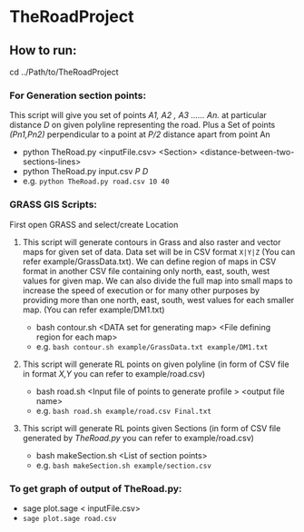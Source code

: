 # TheRoadProject

## How to run: 

cd ../Path/to/TheRoadProject

### For Generation section points: 
This script will give you set of points *A1, A2 , A3 ...... An.* at particular distance *D* on given polyline representing the road. Plus a Set of points *(Pn1,Pn2)* perpendicular to a point at *P/2* distance apart from point An
* python TheRoad.py \<inputFile.csv> \<Section> \<distance-between-two-sections-lines>
* python  TheRoad.py input.csv *P* *D*
* e.g. 
    `python TheRoad.py road.csv 10 40`
    
### GRASS GIS Scripts:
First open GRASS and select/create Location

1. This script will generate contours in Grass and also raster and vector maps
for given set of data. Data set will be in CSV format `X|Y|Z` (You can refer
example/GrassData.txt). We can define region of maps in CSV format in another
CSV file containing only north, east, south, west values for given map. We can
also divide the full map into small maps to increase the speed of execution or
for many other purposes by providing more than one north, east, south, west
values for each smaller map.  (You can refer example/DM1.txt)
    * bash contour.sh \<DATA set for generating map> \<File defining region for each map>
    *  e.g. `bash contour.sh example/GrassData.txt example/DM1.txt`

2. This script will generate RL points on given polyline (in form of CSV file in format *X,Y*  you can refer to example/road.csv)
    * bash road.sh \<Input file of points to generate profile > \<output file name>
    * e.g.
        `bash road.sh example/road.csv Final.txt`

3. This script will generate RL points given Sections (in form of CSV file generated by *TheRoad.py* you can refer to example/road.csv)
    * bash makeSection.sh \<List of section points>
    * e.g. `bash makeSection.sh example/section.csv`

### To get graph of output of TheRoad.py:
* sage plot.sage \< inputFile.csv>
* `sage plot.sage road.csv` 
